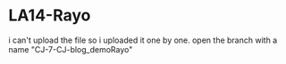 # LA14-Rayo
i can't upload the file so i uploaded it one by one. open the branch with a name "CJ-7-CJ-blog_demoRayo"
